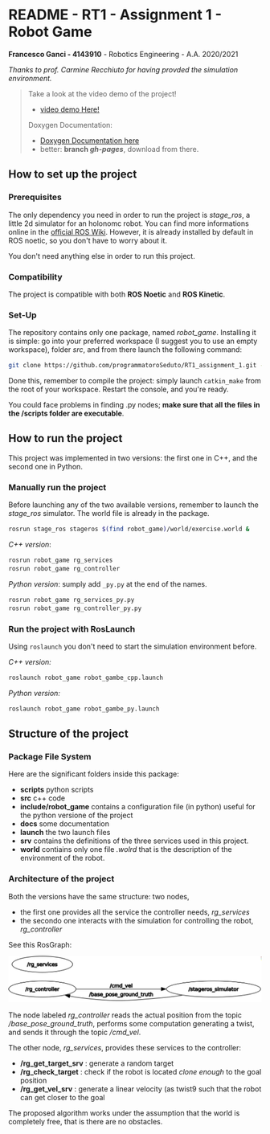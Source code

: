 # README - RT1 - Assignment 1 - Robot Game

**Francesco Ganci - 4143910** - Robotics Engineering - A.A. 2020/2021

*Thanks to prof. Carmine Recchiuto for having provded the simulation environment.*

> Take a look at the video demo of the project!
> - [video demo Here!](https://drive.google.com/file/d/1cjAK4hsfgXw_uhdD6VYQhKxnCjhM49gN/view?usp=sharing)
> 
> Doxygen Documentation: 
> - [Doxygen Documentation here](https://programmatoroseduto.github.io/RT1_assignment_1/)
> - better: **branch *gh-pages***, download from there.

## How to set up the project

### Prerequisites

The only dependency you need in order to run the project is *stage_ros*, a little 2d simulator for an holonomc robot. You can find more informations online in the [official ROS Wiki](http://wiki.ros.org/stage_ros). However, it is already installed by default in ROS noetic, so you don't have to worry about it. 

You don't need anything else in order to run this project. 

### Compatibility

The project is compatible with both **ROS Noetic** and **ROS Kinetic**. 

### Set-Up

The repository contains only one package, named *robot_game*. Installing it is simple: go into your preferred workspace (I suggest you to use an empty workspace), folder *src*, and from there launch the following command:

```bash
git clone https://github.com/programmatoroSeduto/RT1_assignment_1.git -b main robot_game
```

Done this, remember to compile the project: simply launch `catkin_make` from the root of your workspace. Restart the console, and you're ready.

You could face problems in finding .py nodes; **make sure that all the files in the /scripts folder are executable**. 


## How to run the project

This project was implemented in two versions: the first one in C++, and the second one in Python. 

### Manually run the project

Before launching any of the two available versions, remember to launch the *stage_ros* simulator. The world file is already in the package.

```bash
rosrun stage_ros stageros $(find robot_game)/world/exercise.world &
```

*C++ version*:

```bash
rosrun robot_game rg_services
rosrun robot_game rg_controller
```

*Python version*: sumply add `_py.py` at the end of the names. 

```bash
rosrun robot_game rg_services_py.py
rosrun robot_game rg_controller_py.py
```

### Run the project with RosLaunch

Using `roslaunch` you don't need to start the simulation environment before. 

*C++ version:*

```bash
roslaunch robot_game robot_gambe_cpp.launch
```

*Python version:*

```bash
roslaunch robot_game robot_gambe_py.launch
```

## Structure of the project

### Package File System

Here are the significant folders inside this package:

- **scripts** python scripts
- **src** c++ code
- **include/robot_game** contains a configuration file (in python) useful for the python versione of the project
- **docs** some documentation
- **launch** the two launch files
- **srv** contains the definitions of the three services used in this project. 
- **world** contiains only one file *.wolrd* that is the description of the environment of the robot. 

### Architecture of the project

Both the versions have the same structure: two nodes, 

- the first one provides all the service the controller needs, *rg_services*
- the secondo one interacts with the simulation for controlling the robot, *rg_controller*

See this RosGraph:

![rqtgraph](./docs/images/rosgraph_cpp.png)

The node labeled *rg_controller* reads the actual position from the topic */base_pose_ground_truth*, performs some computation generating a twist, and sends it through the topic */cmd_vel*. 

The other node, *rg_services*, provides these services to the controller:

- **/rg_get_target_srv** : generate a random target
- **/rg_check_target** : check if the robot is located *clone enough* to the goal position
- **/rg_get_vel_srv** : generate a linear velocity (as twist9 such that the robot can get closer to the goal

The proposed algorithm works under the assumption that the world is completely free, that is there are no obstacles. 

